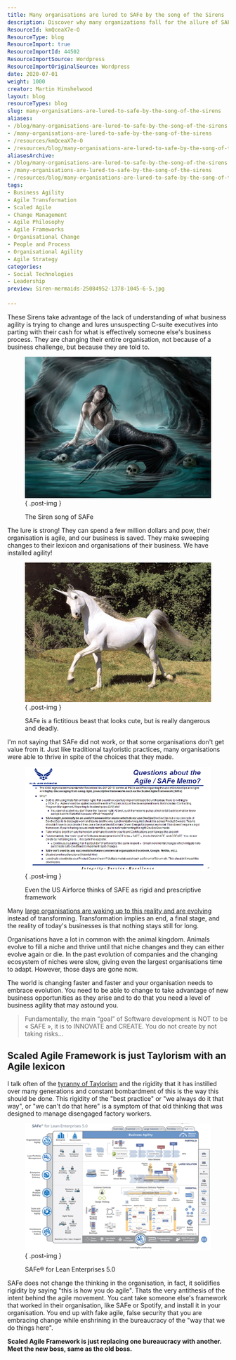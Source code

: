 ```yaml
---
title: Many organisations are lured to SAFe by the song of the Sirens
description: Discover why many organizations fall for the allure of SAFe, risking true agility for a rigid framework. Learn to embrace evolution over imitation.
ResourceId: kmQceaX7e-O
ResourceType: blog
ResourceImport: true
ResourceImportId: 44502
ResourceImportSource: Wordpress
ResourceImportOriginalSource: Wordpress
date: 2020-07-01
weight: 1000
creator: Martin Hinshelwood
layout: blog
resourceTypes: blog
slug: many-organisations-are-lured-to-safe-by-the-song-of-the-sirens
aliases:
- /blog/many-organisations-are-lured-to-safe-by-the-song-of-the-sirens
- /many-organisations-are-lured-to-safe-by-the-song-of-the-sirens
- /resources/kmQceaX7e-O
- /resources/blog/many-organisations-are-lured-to-safe-by-the-song-of-the-sirens
aliasesArchive:
- /blog/many-organisations-are-lured-to-safe-by-the-song-of-the-sirens
- /many-organisations-are-lured-to-safe-by-the-song-of-the-sirens
- /resources/blog/many-organisations-are-lured-to-safe-by-the-song-of-the-sirens
tags:
- Business Agility
- Agile Transformation
- Scaled Agile
- Change Management
- Agile Philosophy
- Agile Frameworks
- Organisational Change
- People and Process
- Organisational Agility
- Agile Strategy
categories:
- Social Technologies
- Leadership
preview: Siren-mermaids-25084952-1378-1045-6-5.jpg

---
```

These Sirens take advantage of the lack of understanding of what business agility is trying to change and lures unsuspecting C-suite executives into parting with their cash for what is effectively someone else's business process. They are changing their entire organisation, not because of a business challenge, but because they are told to.

<figure>

![](images/Siren-mermaids-25084952-1378-1045-949x720-5-6.jpg)
{ .post-img }

<figcaption>

The Siren song of SAFe

</figcaption>

</figure>

The lure is strong! They can spend a few million dollars and pow, their organisation is agile, and our business is saved. They make sweeping changes to their lexicon and organisations of their business. We have installed agility!

<figure>

![](images/image-27-2-2.png)
{ .post-img }

<figcaption>

SAFe is a fictitious beast that looks cute, but is really dangerous and deadly.

</figcaption>

</figure>

I'm not saying that SAFe did not work, or that some organisations don't get value from it. Just like traditional tayloristic practices, many organisations were able to thrive in spite of the choices that they made.

<figure>

![](images/image-26-1-1.png)
{ .post-img }

<figcaption>

Even the US Airforce thinks of SAFE as rigid and prescriptive framework

</figcaption>

</figure>

Many [large organisations are waking up to this reality and are evolving](https://nkdagility.com/blog/live-webcast-the-tyranny-of-taylorism-and-how-to-detect-agile-bs/) instead of transforming. Transformation implies an end, a final stage, and the reality of today's businesses is that nothing stays still for long.

Organisations have a lot in common with the animal kingdom. Animals evolve to fill a niche and thrive until that niche changes and they can either evolve again or die. In the past evolution of companies and the changing ecosystem of niches were slow, giving even the largest organisations time to adapt. However, those days are gone now.

The world is changing faster and faster and your organisation needs to embrace evolution. You need to be able to change to take advantage of new business opportunities as they arise and to do that you need a level of business agility that may astound you.

> Fundamentally, the main “goal” of Software development is NOT to be « SAFE », it is to INNOVATE and CREATE. You do not create by not taking risks…

## Scaled Agile Framework is just Taylorism with an Agile lexicon

I talk often of the [tyranny of Taylorism](https://nkdagility.com/blog/live-webcast-the-tyranny-of-taylorism-and-how-to-detect-agile-bs/) and the rigidity that it has instilled over many generations and constant bombardment of this is the way this should be done. This rigidity of the "best practice" or "we always do it that way", or "we can't do that here" is a symptom of that old thinking that was designed to manage disengaged factory workers.

<figure>

![](images/image-28-1052x720-3-3.png)
{ .post-img }

<figcaption>

SAFe® for Lean Enterprises 5.0

</figcaption>

</figure>

SAFe does not change the thinking in the organisation, in fact, it solidifies rigidity by saying "this is how you do agile". Thats the very antithesis of the intent behind the agile movement. You cant take someone else's framework that worked in their organisation, like SAFe or Spotify, and install it in your organisation. You end up with fake agile, false security that you are embracing change while enshrining in the bureaucracy of the "way that we do things here".

**Scaled Agile Framework is just replacing one bureaucracy with another. Meet the new boss, same as the old boss.**
